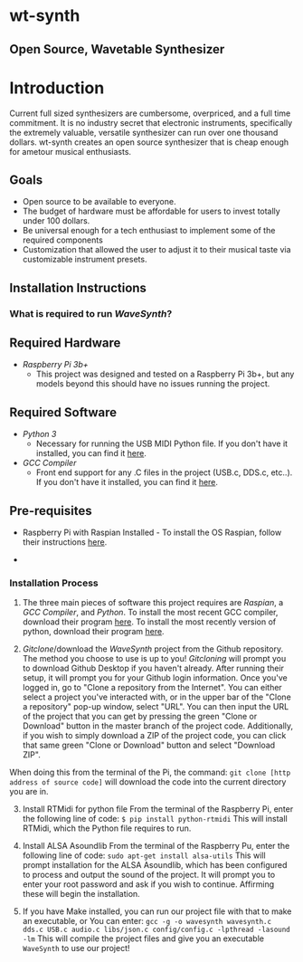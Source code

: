 # wt-synth
## Open Source, Wavetable Synthesizer

# Introduction 
Current full sized synthesizers are cumbersome, overpriced, and a full time commitment. It is no industry secret that electronic instruments, specifically the extremely valuable, versatile synthesizer can run over one thousand dollars.
wt-synth creates an open source synthesizer that is cheap enough for ametour musical enthusiasts. 

## Goals
* Open source to be available to everyone.
* The budget of hardware must be affordable for users to invest totally under 100 dollars.
* Be universal enough for a tech enthusiast to implement some of the required components
* Customization that allowed the user to adjust it to their musical taste via customizable instrument presets. 


## Installation Instructions 

### What is required to run _WaveSynth_?

## Required Hardware

* _Raspberry Pi 3b+_
    - This project was designed and tested on a Raspberry Pi 3b+, but any models beyond this should have no issues running the project. 

## Required Software
* _Python 3_
    - Necessary for running the USB MIDI Python file. If you don't have it installed, you can find it [here](https://www.python.org/download/releases/3.0/).
* _GCC Compiler_ 
    - Front end support for any .C files in the project (USB.c, DDS.c, etc..). If you don't have it installed, you can find it [here](https://gcc.gnu.org/).

## Pre-requisites 
* Raspberry Pi with Raspian Installed - To install the OS Raspian, follow their instructions [here](https://www.raspberrypi.org/documentation/installation/).

* 
### Installation Process

1. The three main pieces of software this project requires are _Raspian_, a _GCC Compiler_, and _Python_.
To install the most recent GCC compiler, download their program [here](https://gcc.gnu.org/).
To install the most recently version of python, download their program [here](https://www.python.org/downloads/).

2. _Gitclone_/download the _WaveSynth_ project from the Github repository. The method you choose to use is up to you! 
_Gitcloning_ will prompt you to download Github Desktop if you haven't already. After running their setup, it will prompt you for your Github login information. Once you've logged in, go to "Clone a repository from the Internet". You can either select a project you've interacted with, or in the upper bar of the "Clone a repository" pop-up window, select "URL". You can then input the URL of the project that you can get by pressing the green "Clone or Download" button in the master branch of the project code. 
Additionally, if you wish to simply download a ZIP of the project code, you can click that same green "Clone or Download" button and select "Download ZIP". 

When doing this from the terminal of the Pi, the command: 
`git clone [http address of source code]` 
will download the code into the current directory you are in. 


3. Install RTMidi for python file
From the terminal of the Raspberry Pi, enter the following line of code:
`$ pip install python-rtmidi`
This will install RTMidi, which the Python file requires to run.

4. Install ALSA Asoundlib
From the terminal of the Raspberry Pu, enter the following line of code:
`sudo apt-get install alsa-utils`
This will prompt installation for the ALSA Asoundlib, which has been configured to process and output the sound of the project. It will prompt you to enter your root password and ask if you wish to continue. Affirming these will begin the installation.

5. If you have Make installed, you can run our project file with that to make an executable, 
or
You can enter:
`gcc -g -o wavesynth wavesynth.c dds.c USB.c audio.c libs/json.c config/config.c -lpthread -lasound -lm`
This will compile the project files and give you an executable `WaveSynth` to use our project! 
